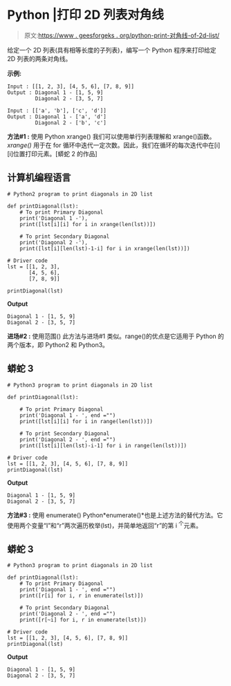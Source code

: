 # Python |打印 2D 列表对角线

> 原文:[https://www . geesforgeks . org/python-print-对角线-of-2d-list/](https://www.geeksforgeeks.org/python-print-diagonals-of-2d-list/)

给定一个 2D 列表(具有相等长度的子列表)，编写一个 Python 程序来打印给定 2D 列表的两条对角线。

**示例:**

```
Input : [[1, 2, 3], [4, 5, 6], [7, 8, 9]]
Output : Diagonal 1 - [1, 5, 9]
         Diagonal 2 - [3, 5, 7]

Input : [['a', 'b'], ['c', 'd']]
Output : Diagonal 1 - ['a', 'd']
         Diagonal 2 - ['b', 'c']
```

**方法#1 :** 使用 Python xrange()
我们可以使用单行列表理解和 xrange()函数。 *xrange()* 用于在 for 循环中迭代一定次数。因此，我们在循环的每次迭代中在[i][i]位置打印元素。[蟒蛇 2 的作品]

## 计算机编程语言

```
# Python2 program to print diagonals in 2D list

def printDiagonal(lst):
    # To print Primary Diagonal
    print('Diagonal 1 -'),
    print([lst[i][i] for i in xrange(len(lst))])

    # To print Secondary Diagonal
    print('Diagonal 2 -'),
    print([lst[i][len(lst)-1-i] for i in xrange(len(lst))])

# Driver code
lst = [[1, 2, 3],
       [4, 5, 6],
       [7, 8, 9]]

printDiagonal(lst)
```

**Output**

```
Diagonal 1 - [1, 5, 9]
Diagonal 2 - [3, 5, 7]
```

**进场#2 :** 使用范围()
此方法与进场#1 类似。range()的优点是它适用于 Python 的两个版本，即 Python2 和 Python3。

## 蟒蛇 3

```
# Python3 program to print diagonals in 2D list

def printDiagonal(lst):

    # To print Primary Diagonal
    print('Diagonal 1 - ', end ="")
    print([lst[i][i] for i in range(len(lst))])

    # To print Secondary Diagonal
    print('Diagonal 2 - ', end ="")
    print([lst[i][len(lst)-i-1] for i in range(len(lst))])

# Driver code
lst = [[1, 2, 3], [4, 5, 6], [7, 8, 9]]
printDiagonal(lst)
```

**Output**

```
Diagonal 1 - [1, 5, 9]
Diagonal 2 - [3, 5, 7]
```

**方法#3 :** 使用 enumerate()
Python*enumerate()*也是上述方法的替代方法。它使用两个变量“I”和“r”两次遍历枚举(lst)，并简单地返回“r”的第 i <sup>个</sup>元素。

## 蟒蛇 3

```
# Python3 program to print diagonals in 2D list

def printDiagonal(lst):
    # To print Primary Diagonal
    print('Diagonal 1 - ', end ="")
    print([r[i] for i, r in enumerate(lst)])

    # To print Secondary Diagonal
    print('Diagonal 2 - ', end ="")
    print([r[~i] for i, r in enumerate(lst)])

# Driver code
lst = [[1, 2, 3], [4, 5, 6], [7, 8, 9]]
printDiagonal(lst)
```

**Output**

```
Diagonal 1 - [1, 5, 9]
Diagonal 2 - [3, 5, 7]
```